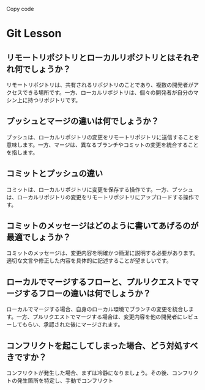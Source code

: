 Copy code
# Git Lesson

## リモートリポジトリとローカルリポジトリとはそれぞれ何でしょうか？

リモートリポジトリは、共有されるリポジトリのことであり、複数の開発者がアクセスできる場所です。一方、ローカルリポジトリは、個々の開発者が自分のマシン上に持つリポジトリです。

## プッシュとマージの違いは何でしょうか？

プッシュは、ローカルリポジトリの変更をリモートリポジトリに送信することを意味します。一方、マージは、異なるブランチやコミットの変更を統合することを指します。

## コミットとプッシュの違い

コミットは、ローカルリポジトリに変更を保存する操作です。一方、プッシュは、ローカルリポジトリの変更をリモートリポジトリにアップロードする操作です。

## コミットのメッセージはどのように書いてあげるのが最適でしょうか？

コミットのメッセージは、変更内容を明確かつ簡潔に説明する必要があります。適切な文言や修正した内容を具体的に記述することが望ましいです。

## ローカルでマージするフローと、プルリクエストでマージするフローの違いは何でしょうか？

ローカルでマージする場合、自身のローカル環境でブランチの変更を統合します。一方、プルリクエストでマージする場合は、変更内容を他の開発者にレビューしてもらい、承認された後にマージされます。

## コンフリクトを起こしてしまった場合、どう対処すべきですか？

コンフリクトが発生した場合、まずは冷静になりましょう。その後、コンフリクトの発生箇所を特定し、手動でコンフリクト
